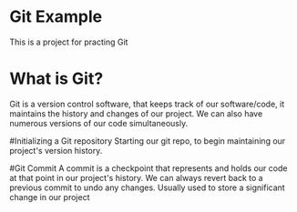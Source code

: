 # Git Example
This is a project for practing Git

# What is Git?
Git is a version control software, that keeps track of our software/code, it maintains the history and changes of our project. We can also have numerous versions of our code simultaneously.

#Initializing a Git repository
Starting our git repo, to begin maintaining our project's version history.

#Git Commit
A commit is a checkpoint that represents and holds our code at that point in our project's history. We can always revert back to a previous commit to undo any changes. Usually used to store a significant change in our project 